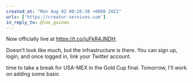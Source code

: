 ```yaml
---
created_at: "Mon Aug 02 00:26:38 +0000 2021"
urls: ['https://creator-services.com']
in_reply_to: @leo_guinan
---
```


Now officially live at https://t.co/juFkR4JNDH. 

Doesn't look like much, but the infrastructure is there. You can sign up, login, and once logged in, link your Twitter account.

time to take a break for USA-MEX in the Gold Cup final. Tomorrow, I'll work on adding some basic